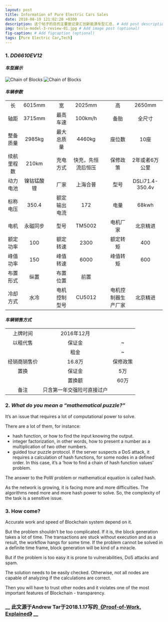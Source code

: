 ```yaml
---
layout: post
title: Information of Pure Electric Cars Sales
date: 2018-08-19 121:02:20 +0300
description: 这个帖子的目的主要是记录汇创新能源车型汇总. # Add post description (optional)
img: tesla-model-3-review-01.jpg # Add image post (optional)
fig-caption: # Add figcaption (optional)
tags: [Pure Electric Car,Tech]
---
```

### 1. _DD6610EV12_
#### _车型展示_
![Chain of Blocks]({{site.baseurl}}/assets/img/blockchain-pow-confirmation.jpg)
![Chain of Blocks]({{site.baseurl}}/assets/img/blockchain-pow-confirmation.jpg)
#### _车辆参数_

|          |      | |           |           |  |                |       |
|:----------:|:----------:|-|:------------:|:------------------:|-|:------------------:|:---------------:|
|     长     |   6015mm   | |      宽      |       2025mm       | |         高         |      2650mm     |
|    轴距    |   3715mm   | |     最高车速     |     100km/h       | |      备胎     |     全尺寸     |
|  整备质量  |   2985kg   | | 最大总质量  |       4460kg       | |       座位数       |       10座      |
| 续航里程数 |    210km   | |  充电方式   | 快充，先恒流后恒压 | |            保修政策        |       2年或者6万公里          |
|  动力电池  | 镍钴锰酸锂 | |    厂家     |      上海合普      | |        型号        | DSLi71.4-350.4v |
|  标称电压  |    350.4   | |额定输出电流 |         172        | |        电量        |      68kwh      |
|    电机    |  永磁同步  | |    型号     |       TM5002       | |      电机厂家      |     北京精进    |
|  额定功率  |     100    | |  额定转速   |        2300        | |      额定转矩      |       400       |
|  峰值功率  |     150    | |  峰值转速   |        6000        | |      峰值转矩      |       600       |
|  布置形式  |    纵置    | |  布置位置   |        前置        | |                    |                 |
|  冷却方式  |    水冷    | |电机控制型号 |       CU5012       | | 电机控制器生产厂家 |     北京精进    |


#### _车辆销售方式_

|          	|                 	|     	|
|:------------:	|:--------------------------:	|:--------:	|
|   上牌时间   	|         2016年12月         	|          	|
|   以租代售   	|           保证金           	|     ~    	|
|              	|            租金            	|     ~    	|
| 经销商销售价 	|           16.8万           	| 保修政策 	|
|     置换     	|           保证金           	|    5万   	|
|              	|           置换额           	|   60万   	|
|     备注     	| 只含第一年交强险可直接过户 	|          	|

### 2. _What do you mean a “mathematical puzzle?”_
It’s an issue that requires a lot of computational power to solve.

There are a lot of them, for instance:

* hash function, or how to find the input knowing the output.
* integer factorization, in other words, how to present a number as a multiplication of two other numbers.
* guided tour puzzle protocol. If the server suspects a DoS attack, it requires a calculation of hash functions, for some nodes in a defined order. In this case, it’s a ‘how to find a chain of hash function values’ problem.

The answer to the PoW problem or mathematical equation is called hash.

As the network is growing, it is facing more and more difficulties. The algorithms need more and more hash power to solve. So, the complexity of the task is a sensitive issue.

### 3. **How come?**
Accurate work and speed of Blockchain system depend on it.

But the problem shouldn’t be too complicated. If it is, the block generation takes a lot of time. The transactions are stuck without execution and as a result, the workflow hangs for some time. If the problem cannot be solved in a definite time frame, block generation will be kind of a miracle.

But if the problem is too easy it is prone to vulnerabilities, DoS attacks and spam.

The solution needs to be easily checked. Otherwise, not all nodes are capable of analyzing if the calculations are correct.

Then you will have to trust other nodes and it violates one of the most important features of Blockchain - transparency.


### **__ 此文源于Andrew Tar于2018.1.17写的[《Proof-of-Work, Explained》](https://cointelegraph.com/explained/proof-of-work-explained) __**
